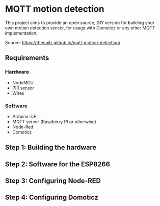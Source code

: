 # MQTT motion detection

This project aims to provide an open source, DIY version for building your own motion detection sensor, for usage with Domoticz or any other MQTT implementation.

Source: https://thenailz.github.io/mqtt-motion-detection/

## Requirements

### Hardware

- NodeMCU
- PIR sensor
- Wires

### Software

- Arduino IDE
- MQTT server (Raspberry PI or otherwise)
- Node-Red
- Domoticz

## Step 1: Building the hardware

## Step 2: Software for the ESP8266

## Step 3: Configuring Node-RED 

## Step 4: Configuring Domoticz
